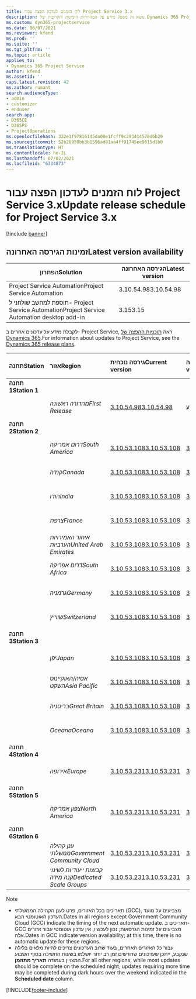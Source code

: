 ```yaml
---
title: לוח הזמנים לעדכון הפצה עבור Project Service 3.x
description: נושא זה מספק מידע על המהדורות הזמינות והקרובות של Dynamics 365 Project Service Automation.
ms.custom: dyn365-projectservice
ms.date: 06/07/2021
ms.reviewer: kfend
ms.prod: ''
ms.suite: ''
ms.tgt_pltfrm: ''
ms.topic: article
applies_to:
- Dynamics 365 Project Service
author: kfend
ms.assetid: ''
caps.latest.revision: 42
ms.author: rumant
search.audienceType:
- admin
- customizer
- enduser
search.app:
- D365CE
- D365PS
- ProjectOperations
ms.openlocfilehash: 332e1f97816145da00e1fcff9c293414578d6b29
ms.sourcegitcommit: 52b26950bb3b1596ad81aa4ff91745ee9615d1b0
ms.translationtype: HT
ms.contentlocale: he-IL
ms.lasthandoff: 07/02/2021
ms.locfileid: "6334873"
---
```

# <a name="update-release-schedule-for-project-service-3x"></a><span data-ttu-id="816aa-103">לוח הזמנים לעדכון הפצה עבור Project Service 3.x</span><span class="sxs-lookup"><span data-stu-id="816aa-103">Update release schedule for Project Service 3.x</span></span>

[!include [banner](../includes/psa-now-project-operations.md)]

## <a name="latest-version-availability"></a><span data-ttu-id="816aa-104">זמינות הגירסה האחרונה</span><span class="sxs-lookup"><span data-stu-id="816aa-104">Latest version availability</span></span>

| <span data-ttu-id="816aa-105">הפתרון</span><span class="sxs-lookup"><span data-stu-id="816aa-105">Solution</span></span>  | <span data-ttu-id="816aa-106">הגירסה האחרונה</span><span class="sxs-lookup"><span data-stu-id="816aa-106">Latest version</span></span> |
|-------|----|
| <span data-ttu-id="816aa-107">Project Service Automation</span><span class="sxs-lookup"><span data-stu-id="816aa-107">Project Service Automation</span></span>    | <span data-ttu-id="816aa-108">3.10.54.98</span><span class="sxs-lookup"><span data-stu-id="816aa-108">3.10.54.98</span></span> |
| <span data-ttu-id="816aa-109">תוספת למחשב שולחני ל- Project Service Automation</span><span class="sxs-lookup"><span data-stu-id="816aa-109">Project Service Automation desktop add-in</span></span>                | <span data-ttu-id="816aa-110">3.15</span><span class="sxs-lookup"><span data-stu-id="816aa-110">3.15</span></span>          |

<span data-ttu-id="816aa-111">לקבלת מידע על עדכונים אחרים ב- Project Service, ראה [תוכניות ההפצה של Dynamics 365](/dynamics365/release-plans/).</span><span class="sxs-lookup"><span data-stu-id="816aa-111">For information about updates to Project Service, see the [Dynamics 365 release plans](/dynamics365/release-plans/).</span></span> 

| <span data-ttu-id="816aa-112">תחנה</span><span class="sxs-lookup"><span data-stu-id="816aa-112">Station</span></span>  | <span data-ttu-id="816aa-113">אזור</span><span class="sxs-lookup"><span data-stu-id="816aa-113">Region</span></span> | <span data-ttu-id="816aa-114">גירסה נוכחית</span><span class="sxs-lookup"><span data-stu-id="816aa-114">Current version</span></span> | <span data-ttu-id="816aa-115">הגירסה הבאה</span><span class="sxs-lookup"><span data-stu-id="816aa-115">Next version</span></span> |  <span data-ttu-id="816aa-116">תאריך מתוזמן</span><span class="sxs-lookup"><span data-stu-id="816aa-116">Scheduled date</span></span>
| :---   | :---   | :---   | :---   |:---   |         
|<span data-ttu-id="816aa-117"><strong>תחנה 1</strong></span><span class="sxs-lookup"><span data-stu-id="816aa-117"><strong>Station 1</strong></span></span> | |  |  | |
| | <span data-ttu-id="816aa-118"><i>מהדורה ראשונה</i></span><span class="sxs-lookup"><span data-stu-id="816aa-118"><i>First Release</i></span></span> | [<span data-ttu-id="816aa-119">3.10.54.98</span><span class="sxs-lookup"><span data-stu-id="816aa-119">3.10.54.98</span></span>](whats-new-ur-33.md) | <span data-ttu-id="816aa-120">טרם נקבע</span><span class="sxs-lookup"><span data-stu-id="816aa-120">TBD</span></span> | <span data-ttu-id="816aa-121">28 ביולי, 2021</span><span class="sxs-lookup"><span data-stu-id="816aa-121">July 28, 2021</span></span>
|<span data-ttu-id="816aa-122"><strong>תחנה 2</strong></span><span class="sxs-lookup"><span data-stu-id="816aa-122"><strong>Station 2</strong></span></span> | |  |  | |
| | <span data-ttu-id="816aa-123"><i>דרום אמריקה</i></span><span class="sxs-lookup"><span data-stu-id="816aa-123"><i>South America</i></span></span> | [<span data-ttu-id="816aa-124">3.10.53.108</span><span class="sxs-lookup"><span data-stu-id="816aa-124">3.10.53.108</span></span>](whats-new-ur-32.md) | [<span data-ttu-id="816aa-125">3.10.54.98</span><span class="sxs-lookup"><span data-stu-id="816aa-125">3.10.54.98</span></span>](whats-new-ur-33.md) | <span data-ttu-id="816aa-126">09 ביולי, 2021</span><span class="sxs-lookup"><span data-stu-id="816aa-126">July 09, 2021</span></span>
| | <span data-ttu-id="816aa-127"><i>קנדה</i></span><span class="sxs-lookup"><span data-stu-id="816aa-127"><i>Canada</i></span></span> | [<span data-ttu-id="816aa-128">3.10.53.108</span><span class="sxs-lookup"><span data-stu-id="816aa-128">3.10.53.108</span></span>](whats-new-ur-32.md) | [<span data-ttu-id="816aa-129">3.10.54.98</span><span class="sxs-lookup"><span data-stu-id="816aa-129">3.10.54.98</span></span>](whats-new-ur-33.md) | <span data-ttu-id="816aa-130">09 ביולי, 2021</span><span class="sxs-lookup"><span data-stu-id="816aa-130">July 09, 2021</span></span>
| | <span data-ttu-id="816aa-131"><i>הודו</i></span><span class="sxs-lookup"><span data-stu-id="816aa-131"><i>India</i></span></span> | [<span data-ttu-id="816aa-132">3.10.53.108</span><span class="sxs-lookup"><span data-stu-id="816aa-132">3.10.53.108</span></span>](whats-new-ur-32.md) | [<span data-ttu-id="816aa-133">3.10.54.98</span><span class="sxs-lookup"><span data-stu-id="816aa-133">3.10.54.98</span></span>](whats-new-ur-33.md) | <span data-ttu-id="816aa-134">09 ביולי, 2021</span><span class="sxs-lookup"><span data-stu-id="816aa-134">July 09, 2021</span></span>
| | <span data-ttu-id="816aa-135"><i>צרפת</i></span><span class="sxs-lookup"><span data-stu-id="816aa-135"><i>France</i></span></span> | [<span data-ttu-id="816aa-136">3.10.53.108</span><span class="sxs-lookup"><span data-stu-id="816aa-136">3.10.53.108</span></span>](whats-new-ur-32.md) | [<span data-ttu-id="816aa-137">3.10.54.98</span><span class="sxs-lookup"><span data-stu-id="816aa-137">3.10.54.98</span></span>](whats-new-ur-33.md) | <span data-ttu-id="816aa-138">09 ביולי, 2021</span><span class="sxs-lookup"><span data-stu-id="816aa-138">July 09, 2021</span></span>
| | <span data-ttu-id="816aa-139"><i>איחוד האמירויות הערביות</i></span><span class="sxs-lookup"><span data-stu-id="816aa-139"><i>United Arab Emirates</i></span></span> | [<span data-ttu-id="816aa-140">3.10.53.108</span><span class="sxs-lookup"><span data-stu-id="816aa-140">3.10.53.108</span></span>](whats-new-ur-32.md) | [<span data-ttu-id="816aa-141">3.10.54.98</span><span class="sxs-lookup"><span data-stu-id="816aa-141">3.10.54.98</span></span>](whats-new-ur-33.md) | <span data-ttu-id="816aa-142">09 ביולי, 2021</span><span class="sxs-lookup"><span data-stu-id="816aa-142">July 09, 2021</span></span>
| | <span data-ttu-id="816aa-143"><i>דרום אפריקה</i></span><span class="sxs-lookup"><span data-stu-id="816aa-143"><i>South Africa</i></span></span> | [<span data-ttu-id="816aa-144">3.10.53.108</span><span class="sxs-lookup"><span data-stu-id="816aa-144">3.10.53.108</span></span>](whats-new-ur-32.md) | [<span data-ttu-id="816aa-145">3.10.54.98</span><span class="sxs-lookup"><span data-stu-id="816aa-145">3.10.54.98</span></span>](whats-new-ur-33.md) | <span data-ttu-id="816aa-146">09 ביולי, 2021</span><span class="sxs-lookup"><span data-stu-id="816aa-146">July 09, 2021</span></span>
| | <span data-ttu-id="816aa-147"><i>גרמניה</i></span><span class="sxs-lookup"><span data-stu-id="816aa-147"><i>Germany</i></span></span> | [<span data-ttu-id="816aa-148">3.10.53.108</span><span class="sxs-lookup"><span data-stu-id="816aa-148">3.10.53.108</span></span>](whats-new-ur-32.md) | [<span data-ttu-id="816aa-149">3.10.54.98</span><span class="sxs-lookup"><span data-stu-id="816aa-149">3.10.54.98</span></span>](whats-new-ur-33.md) | <span data-ttu-id="816aa-150">09 ביולי, 2021</span><span class="sxs-lookup"><span data-stu-id="816aa-150">July 09, 2021</span></span>
| | <span data-ttu-id="816aa-151"><i>שווייץ</i></span><span class="sxs-lookup"><span data-stu-id="816aa-151"><i>Switzerland</i></span></span> | [<span data-ttu-id="816aa-152">3.10.53.108</span><span class="sxs-lookup"><span data-stu-id="816aa-152">3.10.53.108</span></span>](whats-new-ur-32.md) | [<span data-ttu-id="816aa-153">3.10.54.98</span><span class="sxs-lookup"><span data-stu-id="816aa-153">3.10.54.98</span></span>](whats-new-ur-33.md) | <span data-ttu-id="816aa-154">09 ביולי, 2021</span><span class="sxs-lookup"><span data-stu-id="816aa-154">July 09, 2021</span></span>
|<span data-ttu-id="816aa-155"><strong>תחנה 3</strong></span><span class="sxs-lookup"><span data-stu-id="816aa-155"><strong>Station 3</strong></span></span> | |  |  | |
| | <span data-ttu-id="816aa-156"><i>יפן</i></span><span class="sxs-lookup"><span data-stu-id="816aa-156"><i>Japan</i></span></span> | [<span data-ttu-id="816aa-157">3.10.53.108</span><span class="sxs-lookup"><span data-stu-id="816aa-157">3.10.53.108</span></span>](whats-new-ur-32.md) | [<span data-ttu-id="816aa-158">3.10.54.98</span><span class="sxs-lookup"><span data-stu-id="816aa-158">3.10.54.98</span></span>](whats-new-ur-33.md) | <span data-ttu-id="816aa-159">16 ביולי, 2021</span><span class="sxs-lookup"><span data-stu-id="816aa-159">July 16, 2021</span></span>
| | <span data-ttu-id="816aa-160"><i>אסיה/האוקיינוס השקט</i></span><span class="sxs-lookup"><span data-stu-id="816aa-160"><i>Asia Pacific</i></span></span> | [<span data-ttu-id="816aa-161">3.10.53.108</span><span class="sxs-lookup"><span data-stu-id="816aa-161">3.10.53.108</span></span>](whats-new-ur-32.md) | [<span data-ttu-id="816aa-162">3.10.54.98</span><span class="sxs-lookup"><span data-stu-id="816aa-162">3.10.54.98</span></span>](whats-new-ur-33.md) | <span data-ttu-id="816aa-163">16 ביולי, 2021</span><span class="sxs-lookup"><span data-stu-id="816aa-163">July 16, 2021</span></span>
| | <span data-ttu-id="816aa-164"><i>בריטניה</i></span><span class="sxs-lookup"><span data-stu-id="816aa-164"><i>Great Britain</i></span></span> | [<span data-ttu-id="816aa-165">3.10.53.108</span><span class="sxs-lookup"><span data-stu-id="816aa-165">3.10.53.108</span></span>](whats-new-ur-32.md) | [<span data-ttu-id="816aa-166">3.10.54.98</span><span class="sxs-lookup"><span data-stu-id="816aa-166">3.10.54.98</span></span>](whats-new-ur-33.md) | <span data-ttu-id="816aa-167">16 ביולי, 2021</span><span class="sxs-lookup"><span data-stu-id="816aa-167">July 16, 2021</span></span>
| | <span data-ttu-id="816aa-168"><i>Oceana</i></span><span class="sxs-lookup"><span data-stu-id="816aa-168"><i>Oceana</i></span></span> | [<span data-ttu-id="816aa-169">3.10.53.108</span><span class="sxs-lookup"><span data-stu-id="816aa-169">3.10.53.108</span></span>](whats-new-ur-32.md) | [<span data-ttu-id="816aa-170">3.10.54.98</span><span class="sxs-lookup"><span data-stu-id="816aa-170">3.10.54.98</span></span>](whats-new-ur-33.md) | <span data-ttu-id="816aa-171">16 ביולי, 2021</span><span class="sxs-lookup"><span data-stu-id="816aa-171">July 16, 2021</span></span>
|<span data-ttu-id="816aa-172"><strong>תחנה 4</strong></span><span class="sxs-lookup"><span data-stu-id="816aa-172"><strong>Station 4</strong></span></span> | |  |  | |
| | <span data-ttu-id="816aa-173"><i>אירופה</i></span><span class="sxs-lookup"><span data-stu-id="816aa-173"><i>Europe</i></span></span> | [<span data-ttu-id="816aa-174">3.10.53.231</span><span class="sxs-lookup"><span data-stu-id="816aa-174">3.10.53.231</span></span>](whats-new-ur-32-5.md) | [<span data-ttu-id="816aa-175">3.10.54.98</span><span class="sxs-lookup"><span data-stu-id="816aa-175">3.10.54.98</span></span>](whats-new-ur-33.md) | <span data-ttu-id="816aa-176">23 ביולי, 2021</span><span class="sxs-lookup"><span data-stu-id="816aa-176">July 23, 2021</span></span>
|<span data-ttu-id="816aa-177"><strong>תחנה 5</strong></span><span class="sxs-lookup"><span data-stu-id="816aa-177"><strong>Station 5</strong></span></span> | |  |  | |
| | <span data-ttu-id="816aa-178"><i>צפון אמריקה</i></span><span class="sxs-lookup"><span data-stu-id="816aa-178"><i>North America</i></span></span> | [<span data-ttu-id="816aa-179">3.10.53.231</span><span class="sxs-lookup"><span data-stu-id="816aa-179">3.10.53.231</span></span>](whats-new-ur-32-5.md) | [<span data-ttu-id="816aa-180">3.10.54.98</span><span class="sxs-lookup"><span data-stu-id="816aa-180">3.10.54.98</span></span>](whats-new-ur-33.md) | <span data-ttu-id="816aa-181">30 ביולי, 2021</span><span class="sxs-lookup"><span data-stu-id="816aa-181">July 30, 2021</span></span>
|<span data-ttu-id="816aa-182"><strong>תחנה 6</strong></span><span class="sxs-lookup"><span data-stu-id="816aa-182"><strong>Station 6</strong></span></span> | |  |  | |
| | <span data-ttu-id="816aa-183"><i>ענן קהילה ממשלתי‬</i></span><span class="sxs-lookup"><span data-stu-id="816aa-183"><i>Government Community Cloud</i></span></span> | [<span data-ttu-id="816aa-184">3.10.53.231</span><span class="sxs-lookup"><span data-stu-id="816aa-184">3.10.53.231</span></span>](whats-new-ur-32-5.md) | [<span data-ttu-id="816aa-185">3.10.54.98</span><span class="sxs-lookup"><span data-stu-id="816aa-185">3.10.54.98</span></span>](whats-new-ur-33.md) | <span data-ttu-id="816aa-186">30 ביולי, 2021</span><span class="sxs-lookup"><span data-stu-id="816aa-186">July 30, 2021</span></span>
| | <span data-ttu-id="816aa-187"><i>קבוצות ייעודיות לשינוי קנה מידה</i></span><span class="sxs-lookup"><span data-stu-id="816aa-187"><i>Dedicated Scale Groups</i></span></span> | [<span data-ttu-id="816aa-188">3.10.53.231</span><span class="sxs-lookup"><span data-stu-id="816aa-188">3.10.53.231</span></span>](whats-new-ur-32-5.md) | [<span data-ttu-id="816aa-189">3.10.54.98</span><span class="sxs-lookup"><span data-stu-id="816aa-189">3.10.54.98</span></span>](whats-new-ur-33.md) | <span data-ttu-id="816aa-190">06 באוגוסט 2021</span><span class="sxs-lookup"><span data-stu-id="816aa-190">August 06, 2021</span></span>

>[!Note]
> - <span data-ttu-id="816aa-191">תאריכים בכל האזורים, פרט לענן הקהילה הממשלתי (GCC), מצביעים על מועד העדכון האוטומטי הבא.</span><span class="sxs-lookup"><span data-stu-id="816aa-191">Dates in all regions except Government Community Cloud (GCC) indicate the timing of the next automatic update.</span></span> <span data-ttu-id="816aa-192">תאריכים ב- GCC מצביעים על זמינות הגרסאות; נכון לעכשיו, אין עדכון אוטומטי עבור אזורים אלה.</span><span class="sxs-lookup"><span data-stu-id="816aa-192">Dates in GCC indicate version availability; at this time, there is no automatic update for these regions.</span></span>
> - <span data-ttu-id="816aa-193">עבור כל האזורים האחרים, בעוד שרוב העדכונים צריכים להיות מלאים בלילה שנקבע, ייתכן שעדכונים שדורשים זמן רב יותר יושלמו בשעות החשיכה בסוף השבוע המצויין בעמודה **תאריך מתוזמן**.</span><span class="sxs-lookup"><span data-stu-id="816aa-193">For all other regions, while most updates should be complete on the scheduled night, updates requiring more time may be completed during dark hours over the weekend indicated in the **Scheduled date** column.</span></span>


[!INCLUDE[footer-include](../includes/footer-banner.md)]
